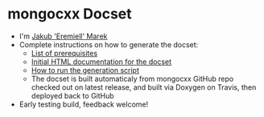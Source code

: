 mongocxx Docset
=======================

* I'm [Jakub 'Eremiell' Marek](https://twitter.com/Eremiell)
* Complete instructions on how to generate the docset:
  * [List of prerequisites](https://github.com/Eremiell/doxydash/blob/mongocxx/Brewfile)
  * [Initial HTML documentation for the docset](https://github.com/mongodb/mongo-cxx-driver/tree/r3.4.0)
  * [How to run the generation script](https://github.com/Eremiell/doxydash/blob/mongocxx/.travis.yml)
  * The docset is built automaticaly from mongocxx GitHub repo checked out on latest release, and built via Doxygen on Travis, then deployed back to GitHub
* Early testing build, feedback welcome!